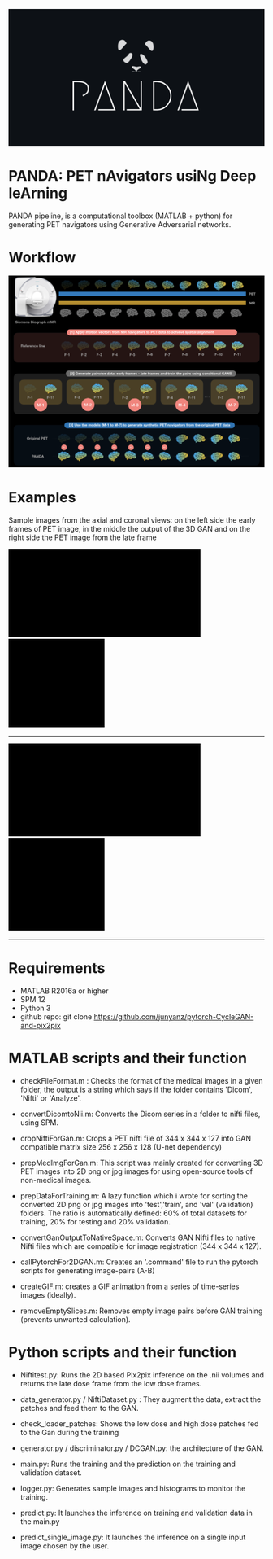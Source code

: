 ![Panda-logo](Images/Panda-logo.png)

# PANDA: PET nAvigators usiNg Deep leArning

PANDA pipeline, is a computational toolbox (MATLAB + python) for generating PET navigators using Generative Adversarial networks. 

# Workflow

![PANDA-workflow](Images/PANDA-workflow.png)

# Examples

Sample images from the axial and coronal views: on the left side the early frames of PET image, in the middle the output of the 3D GAN and on the right side the PET image from the late frame

![Low dose](Images/low_dose_axial.gif)![GAN](Images/gan_axial.gif)![High dose](Images/high_dose_axial.gif)
*******************************************************************************
![Low dose](Images/low_dose_coronal.gif)![GAN](Images/gan_coronal.gif)![High dose](Images/high_dose_coronal.gif)
*******************************************************************************
# Requirements

- MATLAB R2016a or higher
- SPM 12
- Python 3
- github repo: git clone https://github.com/junyanz/pytorch-CycleGAN-and-pix2pix

# MATLAB scripts and their function 

- checkFileFormat.m : Checks the format of the medical images in a given folder, the output is a string which says if the folder contains 'Dicom', 'Nifti' or 'Analyze'.

- convertDicomtoNii.m: Converts the Dicom series in a folder to nifti files, using SPM.

- cropNiftiForGan.m: Crops a PET nifti file of 344 x 344 x 127 into GAN compatible matrix size 256 x 256 x 128 (U-net dependency)

- prepMedImgForGan.m: This script was mainly created for converting 3D PET images into 2D png or jpg images for using open-source tools of non-medical images.

- prepDataForTraining.m: A lazy function which i wrote for sorting the converted 2D png or jpg images into 'test','train', and 'val' (validation) folders. The ratio is automatically defined: 60% of total datasets for training, 20% for testing and 20% validation.

- convertGanOutputToNativeSpace.m: Converts GAN Nifti files to native Nifti files which are compatible for image registration (344 x 344 x 127).

- callPytorchFor2DGAN.m: Creates an '.command' file to run the pytorch scripts for generating image-pairs (A-B)

- createGIF.m: creates a GIF animation from a series of time-series images (ideally).

- removeEmptySlices.m: Removes empty image pairs before GAN training (prevents unwanted calculation).


# Python scripts and their function

- Niftitest.py: Runs the 2D based Pix2pix inference on the .nii volumes and returns the late dose frame from the low dose frames. 

- data_generator.py / NiftiDataset.py : They augment the data, extract the patches and feed them to the GAN. 

- check_loader_patches: Shows the low dose and high dose patches fed to the Gan during the training  

- generator.py / discriminator.py / DCGAN.py: the architecture of the GAN.

- main.py: Runs the training and the prediction on the training and validation dataset.

- logger.py: Generates sample images and histograms to monitor the training.

- predict.py: It launches the inference on training and validation data in the main.py

- predict_single_image.py: It launches the inference on a single input image chosen by the user.

